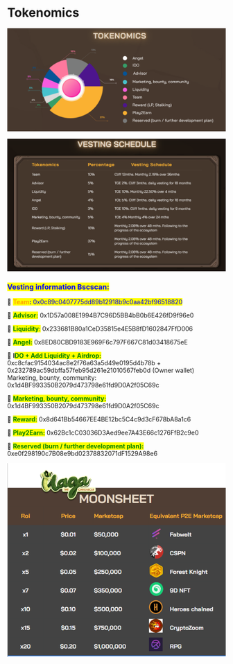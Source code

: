 # Tokenomics



![](<../.gitbook/assets/Screenshot 2022-07-21 152917.png>)

![](../.gitbook/assets/vestingnew.png)

### <mark style="color:blue;">Vesting information Bscscan:</mark>

💎 <mark style="color:green;"><mark style="color:orange;">**Team**<mark style="color:orange;"></mark><mark style="color:green;"><mark style="color:blue;">**:**<mark style="color:blue;"></mark> 0x0c89c0407775dd89b12918b9c0aa42bf96518820

💎 <mark style="color:green;">**Advisor:**</mark> 0x1D57a008E1994B7C96D5BB4bB0b6E426fD9f96e0

💎 <mark style="color:green;">**Liquidity**</mark><mark style="color:green;">:</mark> 0x233681B80a1CeD35815e4E5B8fD1602847FfD006

💎 <mark style="color:green;">**Angel:**</mark> 0x8ED80CBD9183E969F6c797F667C81d03418675eE

💎 **I**<mark style="color:green;">**DO + Add Liquidity + Airdrop:**</mark> 0xc8cfac9154034ac8e2f76a63a5d49e0195d4b78b + 0x232789ac59dbffa57feb95d261e21010567feb0d (Owner wallet) Marketing, bounty, community: 0x1d4BF993350B2079d473798e61fd9D0A2f05C69c

💎 <mark style="color:green;">**Marketing, bounty, community:**</mark> 0x1d4BF993350B2079d473798e61fd9D0A2f05C69c

💎 <mark style="color:green;">**Reward:**</mark> 0x8d641Bb54667EE4BE12bc5C4c9d3cF678bA8a1c6

💎 <mark style="color:green;">**Play2Earn:**</mark> 0x62Bc1cC03036D3Aed9ee7A43E66c1276FfB2c9e0

💎 <mark style="color:green;">**Reserved (burn / further development plan):**</mark> 0xe0f298190c7B08e9bd02378832071dF1529A98e6



![](<../.gitbook/assets/Screenshot 2022-08-09 151608.png>)
